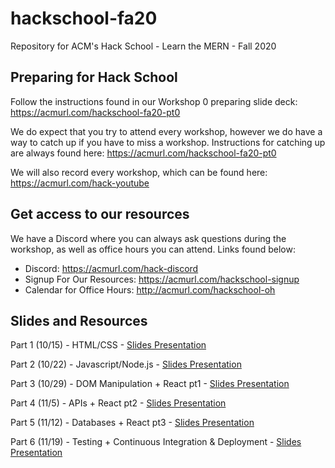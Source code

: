 # hackschool-fa20
Repository for ACM's Hack School - Learn the MERN - Fall 2020

## Preparing for Hack School
Follow the instructions found in our Workshop 0 preparing slide deck: https://acmurl.com/hackschool-fa20-pt0  
  
We do expect that you try to attend every workshop, however we do have a way to catch up if you have to miss a workshop. Instructions for catching up are always found here: https://acmurl.com/hackschool-fa20-pt0
  
We will also record every workshop, which can be found here: https://acmurl.com/hack-youtube

## Get access to our resources
We have a Discord where you can always ask questions during the workshop, as well as office hours you can attend. Links found below:
  - Discord: https://acmurl.com/hack-discord
  - Signup For Our Resources: https://acmurl.com/hackschool-signup
  - Calendar for Office Hours: http://acmurl.com/hackschool-oh
  
  
## Slides and Resources
Part 1 (10/15) - HTML/CSS - [Slides Presentation](https://acmurl.com/hackschool-fa20-1)

Part 2 (10/22) - Javascript/Node.js - [Slides Presentation](https://acmurl.com/hackschool-fa20-2)

Part 3 (10/29) - DOM Manipulation + React pt1 - [Slides Presentation](https://acmurl.com/hackschool-fa20-3)

Part 4 (11/5) - APIs + React pt2 - [Slides Presentation](https://acmurl.com/hackschool-fa20-4)

Part 5 (11/12) - Databases + React pt3 - [Slides Presentation](https://acmurl.com/hackschool-fa20-5)

Part 6 (11/19) - Testing + Continuous Integration & Deployment - [Slides Presentation](https://acmurl.com/hackschool-fa20-6)
